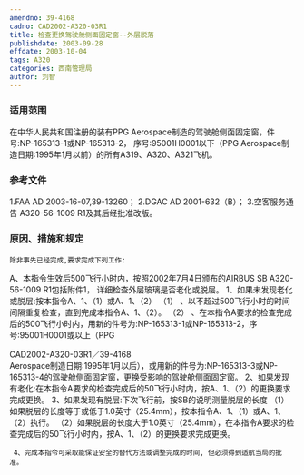 ```yaml
---
amendno: 39-4168
cadno: CAD2002-A320-03R1
title: 检查更换驾驶舱侧面固定窗--外层脱落
publishdate: 2003-09-28
effdate: 2003-10-04
tags: A320
categories: 西南管理局
author: 刘智
---
```


### 适用范围 
在中华人民共和国注册的装有PPG Aerospace制造的驾驶舱侧面固定窗，件号:NP-165313-1或NP-165313-2， 序号:95001H0001以下（PPG Aerospace制造日期:1995年1月以前）的所有A319、A320、A321飞机。

<!--more-->
### 参考文件
1.FAA 
AD 2003-16-07,39-13260； 
2.DGAC
 AD 2001-632（B）； 
3.空客服务通告 
A320-56-1009 R1及其后经批准改版。

### 原因、措施和规定 
    除非事先已经完成,要求完成下列工作: 
  A、本指令生效后500飞行小时内，按照2002年7月4日颁布的AIRBUS SB A320-56-1009 R1包括附件1， 详细检查外层玻璃是否老化或脱层。
1、如果未发现老化或脱层:按本指令A、1、（1）或A、1、（2）
（1）
、以不超过500飞行小时的时间间隔重复检查，直到完成本指令A、1、（2）。
（2）
、在本指令A要求的检查完成后的500飞行小时内，用新的件号为:NP-165313-1或NP-165313-2，序号:95001H0001或以上（PPG 

  CAD2002-A320-03R1／39-4168   
Aerospace制造日期:1995年1月以后），或用新的件号为:NP-165313-3或NP-165313-4的驾驶舱侧面固定窗，更换受影响的驾驶舱侧面固定窗。 
2、如果发现有老化:在本指令A要求的检查完成后的50飞行小时内，按A、1、（2）的更换要求完成更换。 3、如果发现有脱层:下次飞行前，按SB的说明测量脱层的长度 
（1）
如果脱层的长度等于或低于1.0英寸（25.4mm），按本指令A、1、（1）或A、1、（2）执行。 
     （2）如果脱层的长度大于1.0英寸（25.4mm），在本指令A要求的检查完成后的50飞行小时内，按A、1、（2）的更换要求完成更换。

     4、完成本指令可采取能保证安全的替代方法或调整完成的时间, 但必须得到适航当局的批准。
